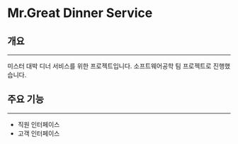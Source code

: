 # Mr.Great Dinner Service


## 개요

---
미스터 대박 디너 서비스를 위한 프로젝트입니다.
소프트웨어공학 팀 프로젝트로 진행했습니다.

## 주요 기능

---
 - 직원 인터페이스
 - 고객 인터페이스